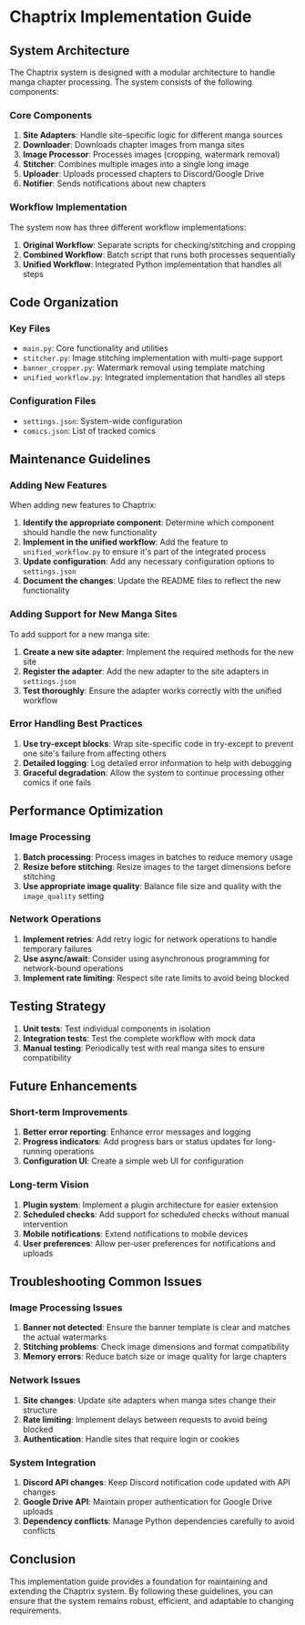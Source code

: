 # Chaptrix Implementation Guide

## System Architecture

The Chaptrix system is designed with a modular architecture to handle manga chapter processing. The system consists of the following components:

### Core Components

1. **Site Adapters**: Handle site-specific logic for different manga sources
2. **Downloader**: Downloads chapter images from manga sites
3. **Image Processor**: Processes images (cropping, watermark removal)
4. **Stitcher**: Combines multiple images into a single long image
5. **Uploader**: Uploads processed chapters to Discord/Google Drive
6. **Notifier**: Sends notifications about new chapters

### Workflow Implementation

The system now has three different workflow implementations:

1. **Original Workflow**: Separate scripts for checking/stitching and cropping
2. **Combined Workflow**: Batch script that runs both processes sequentially
3. **Unified Workflow**: Integrated Python implementation that handles all steps

## Code Organization

### Key Files

- `main.py`: Core functionality and utilities
- `stitcher.py`: Image stitching implementation with multi-page support
- `banner_cropper.py`: Watermark removal using template matching
- `unified_workflow.py`: Integrated implementation that handles all steps

### Configuration Files

- `settings.json`: System-wide configuration
- `comics.json`: List of tracked comics

## Maintenance Guidelines

### Adding New Features

When adding new features to Chaptrix:

1. **Identify the appropriate component**: Determine which component should handle the new functionality
2. **Implement in the unified workflow**: Add the feature to `unified_workflow.py` to ensure it's part of the integrated process
3. **Update configuration**: Add any necessary configuration options to `settings.json`
4. **Document the changes**: Update the README files to reflect the new functionality

### Adding Support for New Manga Sites

To add support for a new manga site:

1. **Create a new site adapter**: Implement the required methods for the new site
2. **Register the adapter**: Add the new adapter to the site adapters in `settings.json`
3. **Test thoroughly**: Ensure the adapter works correctly with the unified workflow

### Error Handling Best Practices

1. **Use try-except blocks**: Wrap site-specific code in try-except to prevent one site's failure from affecting others
2. **Detailed logging**: Log detailed error information to help with debugging
3. **Graceful degradation**: Allow the system to continue processing other comics if one fails

## Performance Optimization

### Image Processing

1. **Batch processing**: Process images in batches to reduce memory usage
2. **Resize before stitching**: Resize images to the target dimensions before stitching
3. **Use appropriate image quality**: Balance file size and quality with the `image_quality` setting

### Network Operations

1. **Implement retries**: Add retry logic for network operations to handle temporary failures
2. **Use async/await**: Consider using asynchronous programming for network-bound operations
3. **Implement rate limiting**: Respect site rate limits to avoid being blocked

## Testing Strategy

1. **Unit tests**: Test individual components in isolation
2. **Integration tests**: Test the complete workflow with mock data
3. **Manual testing**: Periodically test with real manga sites to ensure compatibility

## Future Enhancements

### Short-term Improvements

1. **Better error reporting**: Enhance error messages and logging
2. **Progress indicators**: Add progress bars or status updates for long-running operations
3. **Configuration UI**: Create a simple web UI for configuration

### Long-term Vision

1. **Plugin system**: Implement a plugin architecture for easier extension
2. **Scheduled checks**: Add support for scheduled checks without manual intervention
3. **Mobile notifications**: Extend notifications to mobile devices
4. **User preferences**: Allow per-user preferences for notifications and uploads

## Troubleshooting Common Issues

### Image Processing Issues

1. **Banner not detected**: Ensure the banner template is clear and matches the actual watermarks
2. **Stitching problems**: Check image dimensions and format compatibility
3. **Memory errors**: Reduce batch size or image quality for large chapters

### Network Issues

1. **Site changes**: Update site adapters when manga sites change their structure
2. **Rate limiting**: Implement delays between requests to avoid being blocked
3. **Authentication**: Handle sites that require login or cookies

### System Integration

1. **Discord API changes**: Keep Discord notification code updated with API changes
2. **Google Drive API**: Maintain proper authentication for Google Drive uploads
3. **Dependency conflicts**: Manage Python dependencies carefully to avoid conflicts

## Conclusion

This implementation guide provides a foundation for maintaining and extending the Chaptrix system. By following these guidelines, you can ensure that the system remains robust, efficient, and adaptable to changing requirements.